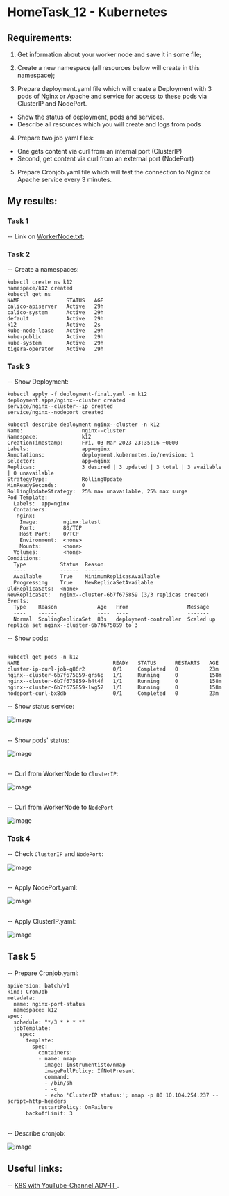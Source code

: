 # HomeTask_12 - Kubernetes

## Requirements:

1) Get information about your worker node and save it in some file;

2) Create a new namespace (all resources below will create in this namespace);

3) Prepare deployment.yaml file which will create a Deployment with 3 pods of Nginx or Apache and service for access to these pods via ClusterIP and NodePort. 
- Show the status of deployment, pods and services. 
- Describe all resources which you will create and logs from pods

4) Prepare two job yaml files:

- One gets content via curl from an internal port (ClusterIP)
- Second, get content via curl from an external port (NodePort)

 5) Prepare Cronjob.yaml file which will test the connection to Nginx or Apache service every 3 minutes.


## My results:

### Task 1
-- Link on [WorkerNode.txt][1];


### Task 2
-- Create a namespaces:
```
kubectl create ns k12
namespace/k12 created
kubectl get ns
NAME               STATUS   AGE
calico-apiserver   Active   29h
calico-system      Active   29h
default            Active   29h
k12                Active   2s
kube-node-lease    Active   29h
kube-public        Active   29h
kube-system        Active   29h
tigera-operator    Active   29h

```
### Task 3
-- Show Deployment:
```
kubectl apply -f deployment-final.yaml -n k12
deployment.apps/nginx--cluster created
service/nginx--cluster--ip created
service/nginx--nodeport created

kubectl describe deployment nginx--cluster -n k12
Name:                   nginx--cluster
Namespace:              k12
CreationTimestamp:      Fri, 03 Mar 2023 23:35:16 +0000
Labels:                 app=nginx
Annotations:            deployment.kubernetes.io/revision: 1
Selector:               app=nginx
Replicas:               3 desired | 3 updated | 3 total | 3 available | 0 unavailable
StrategyType:           RollingUpdate
MinReadySeconds:        0
RollingUpdateStrategy:  25% max unavailable, 25% max surge
Pod Template:
  Labels:  app=nginx
  Containers:
   nginx:
    Image:        nginx:latest
    Port:         80/TCP
    Host Port:    0/TCP
    Environment:  <none>
    Mounts:       <none>
  Volumes:        <none>
Conditions:
  Type           Status  Reason
  ----           ------  ------
  Available      True    MinimumReplicasAvailable
  Progressing    True    NewReplicaSetAvailable
OldReplicaSets:  <none>
NewReplicaSet:   nginx--cluster-6b7f675859 (3/3 replicas created)
Events:
  Type    Reason             Age   From                   Message
  ----    ------             ----  ----                   -------
  Normal  ScalingReplicaSet  83s   deployment-controller  Scaled up replica set nginx--cluster-6b7f675859 to 3
```
-- Show pods: 
```

kubectl get pods -n k12
NAME                              READY   STATUS      RESTARTS   AGE
cluster-ip-curl-job-q86r2         0/1     Completed   0          23m
nginx--cluster-6b7f675859-grs6p   1/1     Running     0          158m
nginx--cluster-6b7f675859-h4t4f   1/1     Running     0          158m
nginx--cluster-6b7f675859-lwg52   1/1     Running     0          158m
nodeport-curl-bx8db               0/1     Completed   0          23m

```
-- Show status service:

![image](https://github.com/body21033/DevOps_BC/blob/main/Lab_12/img/nginx--cluster.jpg?raw=true)

##

-- Show pods' status:
 
![image](https://github.com/body21033/DevOps_BC/blob/main/Lab_12/img/pods%20status.jpg?raw=true)

##

-- Curl from WorkerNode to `ClusterIP`:

 ![image](https://github.com/body21033/DevOps_BC/blob/main/Lab_12/img/port%2080.jpg?raw=true)

##
 
-- Curl from WorkerNode to `NodePort`

![image](https://github.com/body21033/DevOps_BC/blob/main/Lab_12/img/port%2030789.jpg?raw=true)

### Task 4

-- Check `ClusterIP` and `NodePort`:
 
![image](https://github.com/body21033/DevOps_BC/blob/main/Lab_12/img/get%20service.jpg?raw=true)

##

-- Apply NodePort.yaml:

![image](https://github.com/body21033/DevOps_BC/blob/main/Lab_12/img/node.jpg?raw=true)

##

-- Apply ClusterIP.yaml:

![image](https://github.com/body21033/DevOps_BC/blob/main/Lab_12/img/cluster.jpg?raw=true)

## Task 5

-- Prepare Cronjob.yaml:
```
apiVersion: batch/v1
kind: CronJob
metadata:
  name: nginx-port-status
  namespace: k12
spec:
  schedule: "*/3 * * * *"
  jobTemplate:
    spec:
      template:
        spec:
          containers:
          - name: nmap
            image: instrumentisto/nmap
            imagePullPolicy: IfNotPresent
            command:
            - /bin/sh
            - -c
            - echo 'ClusterIP status:'; nmap -p 80 10.104.254.237 --script=http-headers
          restartPolicy: OnFailure
      backoffLimit: 3
```

##

-- Describe cronjob:

![image](https://github.com/body21033/DevOps_BC/blob/main/Lab_12/img/cronjob.jpg?raw=true)


## Useful links:
-- [K8S with YouTube-Channel ADV-IT ][2].

[1]: https://github.com/body21033/DevOps_BC/blob/f36155b02ef3ed063f50f35fb5f3468215d8b447/Lab_12/node-info.txt
[2]: https://youtu.be/q_nj340pkQo?list=PLg5SS_4L6LYvN1RqaVesof8KAf-02fJSi
